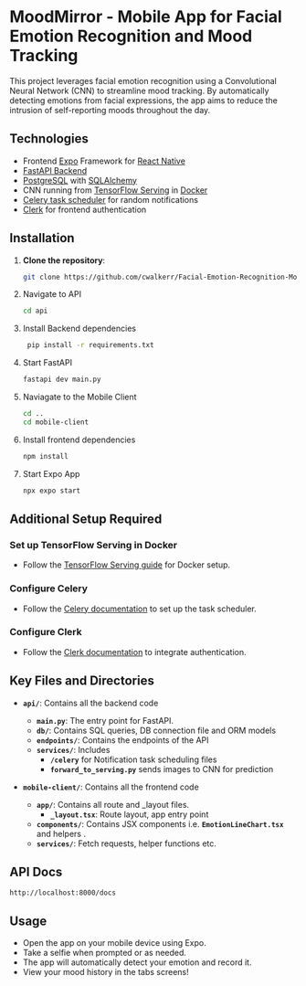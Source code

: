 # MoodMirror - Mobile App for Facial Emotion Recognition and Mood Tracking

This project leverages facial emotion recognition using a Convolutional Neural Network (CNN) to streamline mood tracking. By automatically detecting emotions from facial expressions, the app aims to reduce the intrusion of self-reporting moods throughout the day.

## Technologies

- Frontend [Expo](https://docs.expo.dev/) Framework for [React Native](https://reactnative.dev/)
- [FastAPI Backend](https://fastapi.tiangolo.com/)
- [PostgreSQL](https://www.postgresql.org/docs/) with [SQLAlchemy](https://www.sqlalchemy.org/)
- CNN running from [TensorFlow Serving](https://www.tensorflow.org/tfx/guide/serving) in [Docker](https://docs.docker.com/)
- [Celery task scheduler](https://docs.celeryq.dev/en/stable/) for random notifications
- [Clerk](https://clerk.dev/docs) for frontend authentication

## Installation

1. **Clone the repository**:

   ```bash
   git clone https://github.com/cwalkerr/Facial-Emotion-Recognition-Mood-Tracker.git
   ```

2. Navigate to API
   ```bash
   cd api
   ```
3. Install Backend dependencies
   ```bash
    pip install -r requirements.txt
   ```
4. Start FastAPI
   ```bash
   fastapi dev main.py
   ```
5. Naviagate to the Mobile Client
   ```bash
   cd ..
   cd mobile-client
   ```
6. Install frontend dependencies
   ```bash
   npm install
   ```
7. Start Expo App
   ```bash
   npx expo start
   ```

## Additional Setup Required

### Set up TensorFlow Serving in Docker

- Follow the [TensorFlow Serving guide](https://www.tensorflow.org/tfx/guide/serving) for Docker setup.

### Configure Celery

- Follow the [Celery documentation](https://docs.celeryq.dev/en/stable/) to set up the task scheduler.

### Configure Clerk

- Follow the [Clerk documentation](https://clerk.dev/docs) to integrate authentication.

## Key Files and Directories

- **`api/`**: Contains all the backend code

  - **`main.py`**: The entry point for FastAPI.
  - **`db/`**: Contains SQL queries, DB connection file and ORM models
  - **`endpoints/`**: Contains the endpoints of the API
  - **`services/`**: Includes
    - **`/celery`** for Notification task scheduling files
    - **`forward_to_serving.py`** sends images to CNN for prediction

- **`mobile-client/`**: Contains all the frontend code
  - **`app/`**: Contains all route and \_layout files.
    - **`_layout.tsx`**: Route layout, app entry point
  - **`components/`**: Contains JSX components i.e. **`EmotionLineChart.tsx`** and helpers .
  - **`services/`**: Fetch requests, helper functions etc.

## API Docs

    http://localhost:8000/docs

## Usage

- Open the app on your mobile device using Expo.
- Take a selfie when prompted or as needed.
- The app will automatically detect your emotion and record it.
- View your mood history in the tabs screens!

